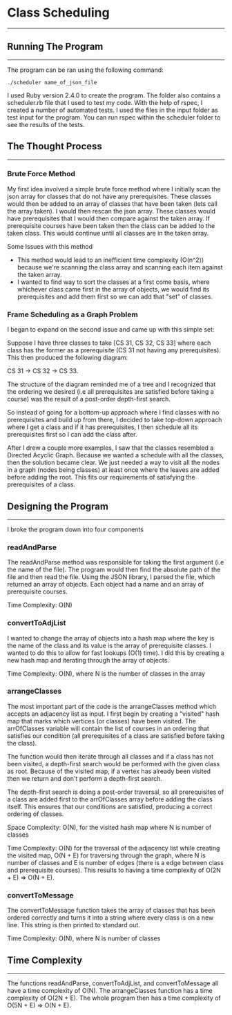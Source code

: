 # Class Scheduling #
***
## Running The Program ##
***
The program can be ran using the following command:
```
./scheduler name_of_json_file
```
I used Ruby version 2.4.0 to create the program. The folder also contains a scheduler.rb file that I used to test my code. With the help of rspec, I created a number of automated tests. I used the files in the input folder as test input for the program. You can run rspec within the scheduler folder to see the results of the tests.
## The Thought Process ##
***
### Brute Force Method ###

My first idea involved a simple brute force method where I initially scan the json array for classes that do not have any prerequisites. These classes would then be added to an array of classes that have been taken (lets call the array taken). I would then rescan the json array. These classes would have prerequisites that I would then compare against the taken array. If prerequisite courses have been taken then the class can be added to the taken class. This would continue until all classes are in the taken array.

Some Issues with this method
* This method would lead to an inefficient time complexity (O(n^2)) because we're scanning the class array and scanning each item against the taken array.
* I wanted to find way to sort the classes at a first come basis, where whichever class came first in the array of objects, we would find its prerequisites and add them first so we can add that "set" of classes.

### Frame Scheduling as a Graph Problem ###

I began to expand on the second issue and came up with this simple set:

Suppose I have three classes to take [CS 31, CS 32, CS 33] where each class has the former as a prerequisite (CS 31 not having any prerequisites). This then produced the following diagram:

CS 31 -> CS 32 -> CS 33.

The structure of the diagram reminded me of a tree and I recognized that the ordering we desired (i.e all prerequisites are satisfied before taking a course) was the result of a post-order depth-first search.

So instead of going for a bottom-up approach where I find classes with no prerequisites and build up from there, I decided to take top-down approach where I get a class and if it has prerequisites, I then schedule all its prerequisites first so I can add the class after.

After I drew a couple more examples, I saw that the classes resembled a Directed Acyclic Graph. Because we wanted a schedule with all the classes, then the solution became clear. We just needed a way to visit all the nodes in a graph (nodes being classes) at least once where the leaves are added before adding the root. This fits our requirements of satisfying the prerequisites of a class.

## Designing the Program ##
***
I broke the program down into four components

### readAndParse ###

The readAndParse method was responsible for taking the first argument (i.e the name of the file). The program would then find the absolute path of the file and then read the file. Using the JSON library, I parsed the file, which returned an array of objects. Each object had a name and an array of prerequisite courses.

Time Complexity: O(N)

### convertToAdjList ###

I wanted to change the array of objects into a hash map where the key is the name of the class and its value is the array of prerequisite classes. I wanted to do this to allow for fast lookups (O(1) time). I did this by creating a new hash map and iterating through the array of objects.

Time Complexity: O(N), where N is the number of classes in the array

### arrangeClasses ###

The most important part of the code is the arrangeClasses method which accepts an adjacency list as input. I first begin by creating a "visited" hash map that marks which vertices (or classes) have been visited. The arrOfClasses variable will contain the list of courses in an ordering that satisfies our condition (all prerequisites of a class are satisfied before taking the class).

The function would then iterate through all classes and if a class has not been visited, a depth-first search would be performed with the given class as root. Because of the visited map, if a vertex has already been visited then we return and don't perform a depth-first search.

The depth-first search is doing a post-order traversal, so all prerequisites of a class are added first to the arrOfClasses array before adding the class itself. This ensures that our conditions are satisfied, producing a correct ordering of classes.

Space Complexity: O(N), for the visited hash map where N is number of classes

Time Complexity: O(N) for the traversal of the adjacency list while creating the visited map, O(N + E) for traversing through the graph, where N is number of classes and E is number of edges (there is a edge between class and prerequisite courses). This results to having a time complexity of O(2N + E) => O(N + E).

### convertToMessage ###

The convertToMessage function takes the array of classes that has been ordered correctly and turns it into a string where every class is on a new line. This string is then printed to standard out.

Time Complexity: O(N), where N is number of classes

## Time Complexity ##
***
The functions readAndParse, convertToAdjList, and convertToMessage all have a time complexity of O(N). The arrangeClasses function has a time complexity of O(2N + E). The whole program then has a time complexity of O(5N + E) => O(N + E).
